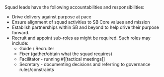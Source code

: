 Squad leads have the following accountabilities and responsibilities:
- Drive delivery against purpose at pace
- Ensure alignment of squad activities to SB Core values and mission
- Establish partnerships within SB and beyond to help drive their purpose forward.  
- Recruit and appoint sub-roles as might be required. Such roles may include:
	- Guide / Recruiter 
	- Fixer (gather/obtain what the squad requires)
	- Facilitator - running #[[tactical meetings]] 
	- Secretary - documenting decisions and referring to governance rules/constraints 
